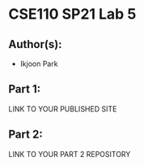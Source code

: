 # CSE110 SP21 Lab 5

## Author(s):
- Ikjoon Park

## Part 1:

LINK TO YOUR PUBLISHED SITE

## Part 2:

LINK TO YOUR PART 2 REPOSITORY